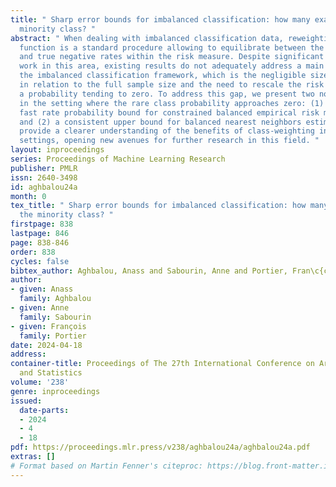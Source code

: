 ```yaml
---
title: " Sharp error bounds for imbalanced classification: how many examples in the
  minority class? "
abstract: " When dealing with imbalanced classification data, reweighting the loss
  function is a standard procedure allowing to equilibrate between the true positive
  and true negative rates within the risk measure. Despite significant theoretical
  work in this area, existing results do not adequately address a main challenge within
  the imbalanced classification framework, which is the negligible size of one class
  in relation to the full sample size and the need to rescale the risk function by
  a probability tending to zero. To address this gap, we present two novel contributions
  in the setting where the rare class probability approaches zero: (1) a non asymptotic
  fast rate probability bound for constrained balanced empirical risk minimization,
  and (2) a consistent upper bound for balanced nearest neighbors estimates. Our findings
  provide a clearer understanding of the benefits of class-weighting in realistic
  settings, opening new avenues for further research in this field. "
layout: inproceedings
series: Proceedings of Machine Learning Research
publisher: PMLR
issn: 2640-3498
id: aghbalou24a
month: 0
tex_title: " Sharp error bounds for imbalanced classification: how many examples in
  the minority class? "
firstpage: 838
lastpage: 846
page: 838-846
order: 838
cycles: false
bibtex_author: Aghbalou, Anass and Sabourin, Anne and Portier, Fran\c{c}ois
author:
- given: Anass
  family: Aghbalou
- given: Anne
  family: Sabourin
- given: François
  family: Portier
date: 2024-04-18
address:
container-title: Proceedings of The 27th International Conference on Artificial Intelligence
  and Statistics
volume: '238'
genre: inproceedings
issued:
  date-parts:
  - 2024
  - 4
  - 18
pdf: https://proceedings.mlr.press/v238/aghbalou24a/aghbalou24a.pdf
extras: []
# Format based on Martin Fenner's citeproc: https://blog.front-matter.io/posts/citeproc-yaml-for-bibliographies/
---
```

